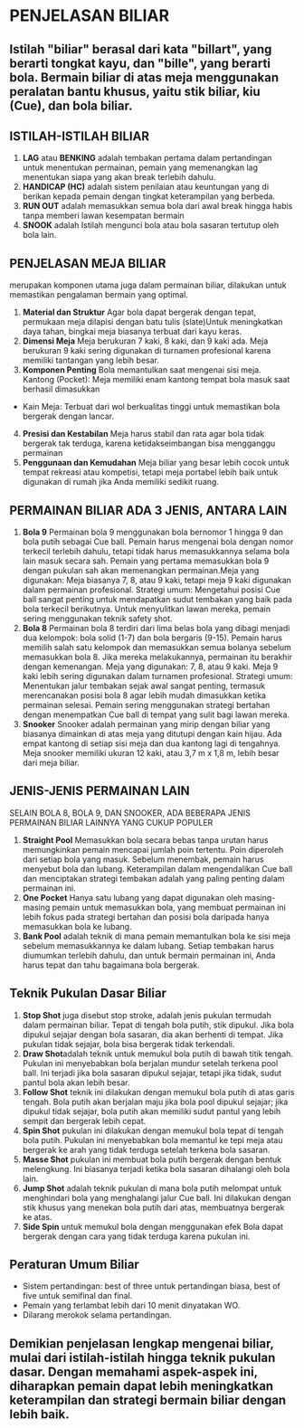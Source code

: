 # PENJELASAN BILIAR
## Istilah "biliar" berasal dari kata "billart", yang berarti tongkat kayu, dan "bille", yang berarti bola. Bermain biliar di atas meja menggunakan peralatan bantu khusus, yaitu stik biliar, kiu (Cue), dan bola biliar.

## ISTILAH-ISTILAH BILIAR

1. **LAG** atau **BENKING** adalah tembakan pertama dalam pertandingan untuk menentukan permainan, pemain yang memenangkan lag menentukan siapa yang akan break terlebih dahulu.
2. **HANDICAP (HC)** adalah sistem penilaian atau keuntungan yang di berikan kepada pemain dengan tingkat keterampilan yang berbeda.
3. **RUN OUT** adalah memasukkan semua bola dari awal break hingga habis tanpa memberi lawan kesempatan bermain
4. **SNOOK** adalah Istilah mengunci bola atau bola sasaran tertutup oleh bola lain.

## PENJELASAN MEJA BILIAR
merupakan komponen utama juga dalam permainan biliar, dilakukan untuk memastikan pengalaman bermain yang optimal. 
1. **Material dan  Struktur** Agar bola dapat bergerak dengan tepat, permukaan meja dilapisi dengan batu tulis (slate)Untuk meningkatkan daya tahan, bingkai meja biasanya terbuat dari kayu keras.
2. **Dimensi Meja** Meja berukuran 7 kaki, 8 kaki, dan 9 kaki ada. Meja berukuran 9 kaki sering digunakan di turnamen profesional karena memiliki tantangan yang lebih besar.
3. **Komponen Penting** Bola memantulkan saat mengenai sisi meja.
Kantong (Pocket): Meja memiliki enam kantong tempat bola masuk saat berhasil dimasukkan
- Kain Meja: Terbuat dari wol berkualitas tinggi untuk memastikan bola bergerak dengan lancar.
4. **Presisi dan Kestabilan** Meja harus stabil dan rata agar bola tidak bergerak tak terduga, karena ketidakseimbangan bisa mengganggu permainan
5. **Penggunaan dan Kemudahan** Meja biliar yang besar lebih cocok untuk tempat rekreasi atau kompetisi, tetapi meja portabel lebih baik untuk digunakan di rumah jika Anda memiliki sedikit ruang.

## PERMAINAN BILIAR ADA 3 JENIS, ANTARA LAIN 
1. **Bola 9** Permainan bola 9 menggunakan bola bernomor 1 hingga 9 dan bola putih sebagai Cue ball. Pemain harus mengenai bola dengan nomor terkecil terlebih dahulu, tetapi tidak harus memasukkannya selama bola lain masuk secara sah. Pemain yang pertama memasukkan bola 9 dengan pukulan sah akan memenangkan permainan.Meja yang digunakan: Meja biasanya 7, 8, atau 9 kaki, tetapi meja 9 kaki digunakan dalam permainan profesional.
Strategi umum: Mengetahui posisi Cue ball sangat penting untuk mendapatkan sudut tembakan yang baik pada bola terkecil berikutnya. Untuk menyulitkan lawan mereka, pemain sering menggunakan teknik safety shot.
2. **Bola 8** Permainan bola 8 terdiri dari lima belas bola yang dibagi menjadi dua kelompok: bola solid (1-7) dan bola bergaris (9-15). Pemain harus memilih salah satu kelompok dan memasukkan semua bolanya sebelum memasukkan bola 8. Jika mereka melakukannya, permainan itu berakhir dengan kemenangan. Meja yang digunakan: 7, 8, atau 9 kaki. Meja 9 kaki lebih sering digunakan dalam turnamen profesional.
Strategi umum: Menentukan jalur tembakan sejak awal sangat penting, termasuk merencanakan posisi bola 8 agar lebih mudah dimasukkan ketika permainan selesai. Pemain sering menggunakan strategi bertahan dengan menempatkan Cue ball di tempat yang sulit bagi lawan mereka.
3. **Snooker** Snooker adalah permainan yang mirip dengan biliar yang biasanya dimainkan di atas meja yang ditutupi dengan kain hijau. Ada empat kantong di setiap sisi meja dan dua kantong lagi di tengahnya.
Meja snooker memiliki ukuran 12 kaki, atau 3,7 m x 1,8 m, lebih besar dari meja biliar.
## JENIS-JENIS PERMAINAN LAIN 
SELAIN BOLA 8, BOLA 9, DAN SNOOKER, ADA BEBERAPA JENIS PERMAINAN BILIAR LAINNYA YANG CUKUP POPULER
1. **Straight Pool** Memasukkan bola secara bebas tanpa urutan harus memungkinkan pemain mencapai jumlah poin tertentu.
Poin diperoleh dari setiap bola yang masuk. Sebelum menembak, pemain harus menyebut bola dan lubang.
Keterampilan dalam mengendalikan Cue ball dan menciptakan strategi tembakan adalah yang paling penting dalam permainan ini.
2. **One Pocket** Hanya satu lubang yang dapat digunakan oleh masing-masing pemain untuk memasukkan bola, yang membuat permainan ini lebih fokus pada strategi bertahan dan posisi bola daripada hanya memasukkan bola ke lubang.
3. **Bank Pool** adalah teknik di mana pemain memantulkan bola ke sisi meja sebelum memasukkannya ke dalam lubang.
Setiap tembakan harus diumumkan terlebih dahulu, dan untuk bermain permainan ini, Anda harus tepat dan tahu bagaimana bola bergerak.

## Teknik Pukulan Dasar Biliar
1. **Stop Shot** juga disebut stop stroke, adalah jenis pukulan termudah dalam permainan biliar. Tepat di tengah bola putih, stik dipukul. Jika bola dipukul sejajar dengan bola sasaran, dia akan berhenti di tempat. Jika pukulan tidak sejajar, bola bisa bergerak tidak terkendali.
2. **Draw Shot**adalah teknik untuk memukul bola putih di bawah titik tengah. Pukulan ini menyebabkan bola berjalan mundur setelah terkena pool ball. Ini terjadi jika bola sasaran dipukul sejajar, tetapi jika tidak, sudut pantul bola akan lebih besar.
3. **Follow Shot** teknik ini dilakukan dengan memukul bola putih di atas garis tengah. Bola putih akan berjalan maju jika bola pool dipukul sejajar; jika dipukul tidak sejajar, bola putih akan memiliki sudut pantul yang lebih sempit dan bergerak lebih cepat.
4. **Spin Shot** pukulan ini dilakukan dengan memukul bola tepat di tengah bola putih. Pukulan ini menyebabkan bola memantul ke tepi meja atau bergerak ke arah yang tidak terduga setelah terkena bola sasaran.
5. **Masse Shot** pukulan ini membuat bola putih bergerak dengan bentuk melengkung. Ini biasanya terjadi ketika bola sasaran dihalangi oleh bola lain.
6. **Jump Shot** adalah teknik pukulan di mana bola putih melompat untuk menghindari bola yang menghalangi jalur Cue ball. Ini dilakukan dengan stik khusus yang menekan bola putih dari atas, membuatnya bergerak ke atas.
9. **Side Spin** untuk memukul bola dengan menggunakan efek Bola dapat bergerak dengan cara yang tidak terduga karena pukulan ini.

## Peraturan Umum Biliar
- Sistem pertandingan: best of three untuk pertandingan biasa, best of five untuk      semifinal dan final.
- Pemain yang terlambat lebih dari 10 menit dinyatakan WO.
- Dilarang merokok selama pertandingan.
## Demikian penjelasan lengkap mengenai biliar, mulai dari istilah-istilah hingga teknik pukulan dasar. Dengan memahami aspek-aspek ini, diharapkan pemain dapat lebih meningkatkan keterampilan dan strategi bermain biliar dengan lebih baik.